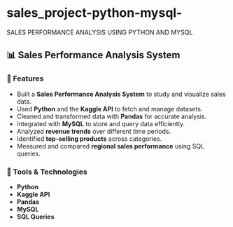 # sales_project-python-mysql-
SALES PERFORMANCE ANALYSIS USING PYTHON AND MYSQL    
## 📊 Sales Performance Analysis System  

### 🔹 Features  
- Built a **Sales Performance Analysis System** to study and visualize sales data.  
- Used **Python** and the **Kaggle API** to fetch and manage datasets.  
- Cleaned and transformed data with **Pandas** for accurate analysis.  
- Integrated with **MySQL** to store and query data efficiently.  
- Analyzed **revenue trends** over different time periods.  
- Identified **top-selling products** across categories.  
- Measured and compared **regional sales performance** using SQL queries.  

### 🔹 Tools & Technologies  
- **Python**  
- **Kaggle API**  
- **Pandas**  
- **MySQL**  
- **SQL Queries**  

